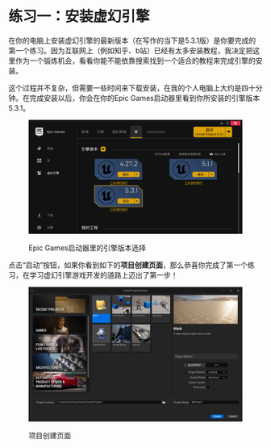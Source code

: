 # 练习一：安装虚幻引擎

在你的电脑上安装虚幻引擎的最新版本（在写作的当下是5.3.1版）是你要完成的第一个练习。因为互联网上（例如知乎、b站）已经有太多安装教程，我决定把这里作为一个锻炼机会，看看你能不能依靠搜索找到一个适合的教程来完成引擎的安装。

这个过程并不复杂，但需要一些时间来下载安装，在我的个人电脑上大约是四十分钟。在完成安装以后，你会在你的Epic Games启动器里看到你所安装的引擎版本5.3.1。

<figure><img src=".gitbook/assets/image (1) (1) (1).png" alt=""><figcaption><p>Epic Games启动器里的引擎版本选择</p></figcaption></figure>

点击“启动”按钮，如果你看到如下的**项目创建页面**，那么恭喜你完成了第一个练习，在学习虚幻引擎游戏开发的道路上迈出了第一步！

<figure><img src=".gitbook/assets/image (2).png" alt=""><figcaption><p>项目创建页面</p></figcaption></figure>
